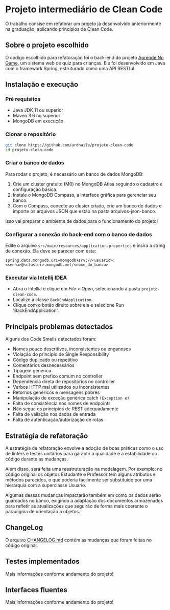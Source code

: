 # Projeto intermediário de Clean Code

 O trabalho consise em refatorar um projeto já desenvolvido anteriormente na graduação, aplicando princípios de Clean Code.

## Sobre o projeto escolhido

O código escolhido para refatoração foi o back-end do projeto [Aprende No Game](https://github.com/ardnaile/projeto-integrador-web), um sistema web de quiz para crianças. Ele foi desenvolvido em Java com o framework Spring, estruturado como uma API RESTful.

## Instalação e execução

### Pré requisitos

- Java JDK 11 ou superior
- Maven 3.6 ou superior
- MongoDB em execução

### Clonar o repositório

```bash
git clone https://github.com/ardnaile/projeto-clean-code
cd projeto-clean-code
```

### Criar o banco de dados

Para rodar o projeto, é necessário um banco de dados MongoDB: 

1. Crie um cluster gratuito (M0) no MongoDB Atlas seguindo o cadastro e configuração básica.
2. Instale o MongoDB Compass, a interface gráfica para gerenciar seu banco.
3. Com o Compass, conecte ao cluster criado, crie um banco de dados e importe os arquivos JSON que estão na pasta arquivos-json-banco.

Isso vai preparar o ambiente de dados para o funcionamento do projeto!

### Configurar a conexão do back-end com o banco de dados

Edite o arquivo `src/main/resources/application.properties` e insira a string de conexão. Ela deve se parecer com esta:
```
spring.data.mongodb.uri=mongodb+srv://<usuario>:<senha>@<cluster>.mongodb.net/<nome_do_banco>
```

### Executar via Intellij IDEA
- Abra o IntelliJ e clique em *File > Open*, selecionando a pasta `projeto-clean-code`.
- Localize a classe `BackEndApplication`.
- Clique com o botão direito sobre ela e selecione Run 'BackEndApplication'.

## Principais problemas detectados

Alguns dos Code Smells detectados foram:

- Nomes pouco descritivos, inconsistentes ou enganosos
- Violação do princípio de Single Responsibility
- Código duplicado ou repetitivo
- Comentários desnecessários
- Tipagem genérica
- Endpoint sem prefixo comum no controller
- Dependência direta de repositórios no controller
- Verbos HTTP mal utilizados ou inconsistentes
- Retornos genéricos e mensagens pobres
- Manipulação de exceção genérica catch `(Exception e)`
- Falta de consistência nos nomes de endpoints
- Não segue os princípios de REST adequadamente
- Falta de valiação nos dados de entrada
- Falta de autenticação/autorização de rotas

## Estratégia de refatoração

A estratégia de refatoração envolve a adoção de boas práticas como o uso de linters e testes unitários para garantir a qualidade e a estabilidade do código durante as mudanças. 

Além disso, será feita uma reestruturação na modelagem. Por exemplo: no código original os objetos Estudante e Professor tem alguns atributos e métodos parecidos, o que poderia facilmente ser substituído por uma hierarquia com a superclasse Usuario. 

Algumas dessas mudanças impactarão também em como os dados serão guardados no banco, exigindo a adaptação dos documentos armazenados para refletir as atualizações que seguirão de forma mais coerente o paradigma de orientação a objetos.

## ChangeLog
O arquivo [CHANGELOG.md](https://github.com/ardnaile/projeto-clean-code/blob/main/CHANGELOG.md) contém as mudanças que foram feitas no código original.

## Testes implementados
Mais informações conforme andamento do projeto!

## Interfaces fluentes
Mais informações conforme andamento do projeto!


